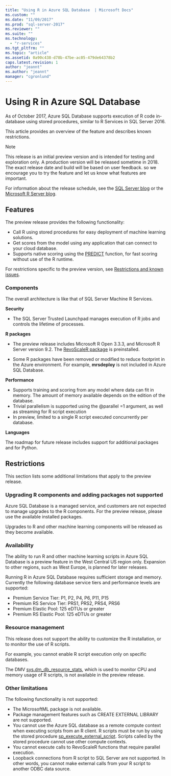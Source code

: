 ```yaml
---
title: "Using R in Azure SQL Database  | Microsoft Docs"
ms.custom: ""
ms.date: "11/09/2017"
ms.prod: "sql-server-2017"
ms.reviewer: ""
ms.suite: ""
ms.technology: 
  - "r-services"
ms.tgt_pltfrm: ""
ms.topic: "article"
ms.assetid: 0a90c438-d78b-47be-ac05-479de64378b2
caps.latest.revision: 1
author: "jeannt"
ms.author: "jeannt"
manager: "cgronlund"
---
```

# Using R in Azure SQL Database

As of October 2017, Azure SQL Database supports execution of R code in-database using stored procedures, similar to R Services in SQL Server 2016.

This article provides an overview of the feature and describes known restrictions.

> [!NOTE]
> This release is an initial preview version and is intended for testing and exploration only. A production version will be released sometime in 2018. The exact release date and build will be based on user feedback. so we encourage you to try the feature and let us know what features are important. 
> 
> For information about the release schedule, see the [SQL Server blog](https://blogs.technet.microsoft.com/dataplatforminsider/) or the [Microsoft R Server blog](https://blogs.msdn.microsoft.com/rserver/).

## Features

The preview release provides the following functionality:

+ Call R using stored procedures for easy deployment of machine learning solutions.
+ Get scores from the model using any application that can connect to your cloud database.
+ Supports native scoring using the [PREDICT](../../t-sql/queries/predict-transact-sql.md) function, for fast scoring without use of the R runtime.

For restrictions specific to the preview version, see [Restrictions and known issues](#bkmk_restrictions).

### Components

The overall architecture is like that of SQL Server Machine R Services.

**Security**

+ The SQL Server Trusted Launchpad manages execution of R jobs and controls the lifetime of processes. 

**R packages**

+ The preview release includes Microsoft R Open 3.3.3, and Microsoft R Server version 9.2. The [RevoScaleR package](https://docs.microsoft.com/machine-learning-server/r-reference/revoscaler/revoscaler) is preinstalled.

+ Some R packages have been removed or modified to reduce footprint in the Azure environment. For example, **mrsdeploy** is not included in Azure SQL Database.

**Performance**

+ Supports training and scoring from any model where data can fit in memory.  The amount of memory available depends on the edition of the database. 
+ Trivial parallelism is supported using the @parallel =1 argument, as well as streaming for R script execution 
+ In preview, limited to a single R script executed concurrently per database.

**Languages**

The roadmap for future release includes support for additional packages and for Python.

## Restrictions

This section lists some additional limitations that apply to the preview release.

### Upgrading R components and adding packages not supported

Azure SQL Database is a managed service, and customers are not expected to manage upgrades to the R components. For the preview release, please use the available installed packages.

Upgrades to R and other machine learning components will be released as they become available.

### Availability

The ability to run R and other machine learning scripts in Azure SQL Database is a preview feature in the West Central US region only. Expansion to other regions, such as West Europe, is planned for later releases.

Running R in Azure SQL Database requires sufficient storage and memory. Currently the following database service tiers and performance levels are supported:

+ Premium Service Tier: P1, P2, P4, P6, P11, P15 
+ Premium RS Service Tier: PRS1, PRS2, PRS4, PRS6 
+ Premium Elastic Pool: 125 eDTUs or greater 
+ Premium RS Elastic Pool: 125 eDTUs or greater 

### Resource management

This release does not support the ability to customize the R installation, or to monitor the use of R scripts.

For example, you cannot enable R script execution only on specific databases.

The DMV [sys.dm_db_resource_stats](https://docs.microsoft.com/sql/relational-databases/system-dynamic-management-views/sys-dm-db-resource-stats-azure-sql-database), which is used to monitor CPU and memory usage of R scripts, is not available in the preview release.

### Other limitations

The following functionality is not supported: 

+ The MicrosoftML package is not available.
+ Package management features such as CREATE EXTERNAL LIBRARY are not supported.
+ You cannot use the Azure SQL database as a remote compute context when executing scripts from an R client. R scripts must be run by using the stored procedure [sp_execute_external_script](../../relational-databases/stored-procedures/sp-execute-external-script-transact-sql.md). Scripts called by the stored procedure cannot use other compute contexts.
+ You cannot execute calls to RevoScaleR functions that require parallel execution.
+ Loopback connections from R script to SQL Server are not supported. In other words, you cannot make external calls from your R script to another ODBC data source.

